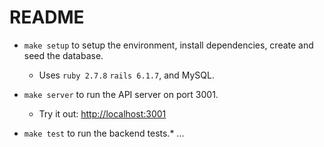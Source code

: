 # README

* `make setup` to setup the environment, install dependencies, create and seed the database.
  * Uses `ruby 2.7.8` `rails 6.1.7`, and MySQL.

* `make server` to run the API server on port 3001.
  * Try it out: <http://localhost:3001>

* `make test` to run the backend tests.* ...
